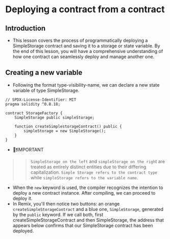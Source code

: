 # Deploying a contract from a contract

## Introduction
- This lesson covers the process of programmatically deploying a SimpleStorage contract and saving it to a storage or state variable. By the end of this lesson, you will have a comprehensive understanding of how one contract can seamlessly deploy and manage another one.

## Creating a new variable
- Following the format type-visibility-name, we can declare a new state variable of type SimpleStorage.

```
// SPDX-License-Identifier: MIT
pragma solidity ^0.8.18;

contract StorageFactory {
    SimpleStorage public simpleStorage;

    function createSimplestorageContract() public {
        simpleStorage = new SimpleStorage();
    }
}
```

- 👀❗IMPORTANT

>> `SimpleStorage on the left` and `simpleStorage on the righ`t are treated as entirely distinct entities due to their differing capitalization. `Simple Storage refers to the contract type` while `simpleStorage refers to the variable name`.

- When the `new` keyword is used, the compiler recognizes the intention to deploy a new contract instance. After compiling, we can proceed to deploy it.
- In Remix, you'll then notice two buttons: an orange `createSimpleStorageContract` and a blue one, `SimpleStorage`, generated by the `public` keyword. If we call both, first createSimpleStorageContract and then SimpleStorage, the address that appears below confirms that our SimpleStorage contract has been deployed.

## 
